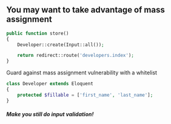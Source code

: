 You may want to take advantage of mass assignment
-------------------------------------------------
```php
public function store()
{
    Developer::create(Input::all());

    return redirect::route('developers.index');
}
```

Guard against mass assignment vulnerability with a whitelist

```php
class Developer extends Eloquent
{
    protected $fillable = ['first_name', 'last_name'];
}
```

##### Make you still do input validation!
